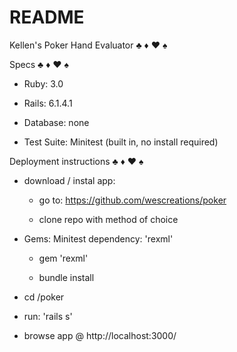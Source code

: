 # README

Kellen's Poker Hand Evaluator
♣ ♦ ♥ ♠

Specs
♣ ♦ ♥ ♠
* Ruby: 3.0

* Rails: 6.1.4.1

* Database: none

* Test Suite: Minitest (built in, no install required)


Deployment instructions
♣ ♦ ♥ ♠
* download / instal app:

  * go to: https://github.com/wescreations/poker

  * clone repo with method of choice

* Gems: Minitest dependency: 'rexml'

  * gem 'rexml'

  * bundle install

* cd /poker

* run: 'rails s'

* browse app @ http://localhost:3000/
